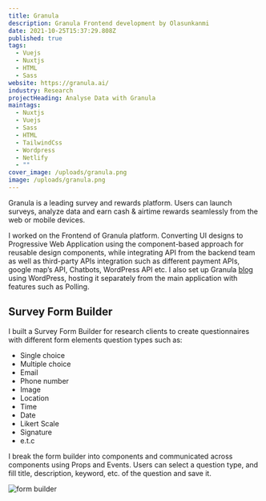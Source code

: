 ```yaml
---
title: Granula
description: Granula Frontend development by Olasunkanmi
date: 2021-10-25T15:37:29.808Z
published: true
tags:
  - Vuejs
  - Nuxtjs
  - HTML
  - Sass
website: https://granula.ai/
industry: Research
projectHeading: Analyse Data with Granula
maintags:
  - Nuxtjs
  - Vuejs
  - Sass
  - HTML
  - TailwindCss
  - Wordpress
  - Netlify
  - ""
cover_image: /uploads/granula.png
image: /uploads/granula.png
---
```



Granula is a leading survey and rewards platform. Users can launch surveys, analyze data and earn cash & airtime rewards seamlessly from the web or mobile devices.

I worked on the Frontend of Granula platform. Converting UI designs to Progressive Web Application using the component-based approach for reusable design components, while integrating API from the backend team as well as third-party APIs integration such as different payment APIs, google map’s API, Chatbots, WordPress API etc. I also set up Granula [blog](https://news.granula.ai/) using WordPress, hosting it separately from the main application with features such as Polling.

## Survey Form Builder

I built a Survey Form Builder for research clients to create questionnaires with different form elements question types such as:

* Single choice
* Multiple choice
* Email
* Phone number
* Image
* Location
* Time
* Date
* Likert Scale
* Signature
* e.t.c

I break the form builder into components and communicated across components using Props and Events. Users can select a question type, and fill title, description, keyword, etc. of the question and save it.

![form builder](/uploads/granula-form-builder.png "Survey form builder")